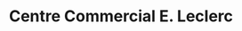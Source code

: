 ---
title: "Centre Commercial E. Leclerc"
url: /vouziers/centre-commercial-e-leclerc/
shop: supermarché
---